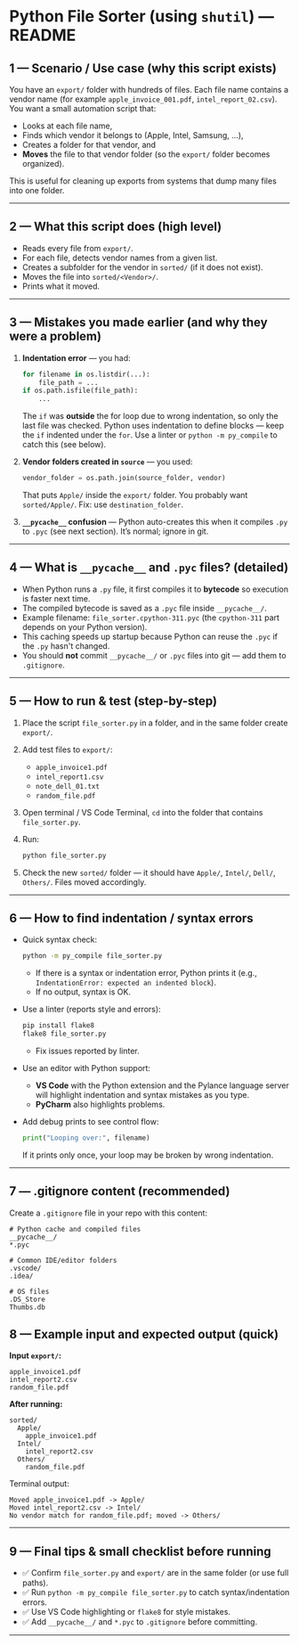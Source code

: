 # Python File Sorter (using `shutil`) — README

## 1 — Scenario / Use case (why this script exists)

You have an `export/` folder with hundreds of files. Each file name contains a vendor name (for example `apple_invoice_001.pdf`, `intel_report_02.csv`). You want a small automation script that:

* Looks at each file name,
* Finds which vendor it belongs to (Apple, Intel, Samsung, ...),
* Creates a folder for that vendor, and
* **Moves** the file to that vendor folder (so the `export/` folder becomes organized).

This is useful for cleaning up exports from systems that dump many files into one folder.

---

## 2 — What this script does (high level)

* Reads every file from `export/`.
* For each file, detects vendor names from a given list.
* Creates a subfolder for the vendor in `sorted/` (if it does not exist).
* Moves the file into `sorted/<Vendor>/`.
* Prints what it moved.

---

## 3 — Mistakes you made earlier (and why they were a problem)

1. **Indentation error** — you had:

   ```python
   for filename in os.listdir(...):
       file_path = ...
   if os.path.isfile(file_path):
       ...
   ```

   The `if` was **outside** the for loop due to wrong indentation, so only the last file was checked. Python uses indentation to define blocks — keep the `if` indented under the `for`. Use a linter or `python -m py_compile` to catch this (see below).

2. **Vendor folders created in `source`** — you used:

   ```python
   vendor_folder = os.path.join(source_folder, vendor)
   ```

   That puts `Apple/` inside the `export/` folder. You probably want `sorted/Apple/`. Fix: use `destination_folder`.


3. **`__pycache__` confusion** — Python auto-creates this when it compiles `.py` to `.pyc` (see next section). It’s normal; ignore in git.

---

## 4 — What is `__pycache__` and `.pyc` files? (detailed)

* When Python runs a `.py` file, it first compiles it to **bytecode** so execution is faster next time.
* The compiled bytecode is saved as a `.pyc` file inside `__pycache__/`.
* Example filename: `file_sorter.cpython-311.pyc` (the `cpython-311` part depends on your Python version).
* This caching speeds up startup because Python can reuse the `.pyc` if the `.py` hasn't changed.
* You should **not** commit `__pycache__/` or `.pyc` files into git — add them to `.gitignore`.

---

## 5 — How to run & test (step-by-step)

1. Place the script `file_sorter.py` in a folder, and in the same folder create `export/`.
2. Add test files to `export/`:

   * `apple_invoice1.pdf`
   * `intel_report1.csv`
   * `note_dell_01.txt`
   * `random_file.pdf`
3. Open terminal / VS Code Terminal, `cd` into the folder that contains `file_sorter.py`.
4. Run:

   ```bash
   python file_sorter.py
   ```
5. Check the new `sorted/` folder — it should have `Apple/`, `Intel/`, `Dell/`, `Others/`. Files moved accordingly.

---

## 6 — How to find indentation / syntax errors

* Quick syntax check:

  ```bash
  python -m py_compile file_sorter.py
  ```

  * If there is a syntax or indentation error, Python prints it (e.g., `IndentationError: expected an indented block`).
  * If no output, syntax is OK.

* Use a linter (reports style and errors):

  ```bash
  pip install flake8
  flake8 file_sorter.py
  ```

  * Fix issues reported by linter.

* Use an editor with Python support:

  * **VS Code** with the Python extension and the Pylance language server will highlight indentation and syntax mistakes as you type.
  * **PyCharm** also highlights problems.

* Add debug prints to see control flow:

  ```python
  print("Looping over:", filename)
  ```

  If it prints only once, your loop may be broken by wrong indentation.

---

## 7 — .gitignore content (recommended)

Create a `.gitignore` file in your repo with this content:

```
# Python cache and compiled files
__pycache__/
*.pyc

# Common IDE/editor folders
.vscode/
.idea/

# OS files
.DS_Store
Thumbs.db
```



## 8 — Example input and expected output (quick)

**Input `export/`:**

```
apple_invoice1.pdf
intel_report2.csv
random_file.pdf
```

**After running:**

```
sorted/
  Apple/
    apple_invoice1.pdf
  Intel/
    intel_report2.csv
  Others/
    random_file.pdf
```

Terminal output:

```
Moved apple_invoice1.pdf -> Apple/
Moved intel_report2.csv -> Intel/
No vendor match for random_file.pdf; moved -> Others/
```

---

## 9 — Final tips & small checklist before running

* ✅ Confirm `file_sorter.py` and `export/` are in the same folder (or use full paths).
* ✅ Run `python -m py_compile file_sorter.py` to catch syntax/indentation errors.
* ✅ Use VS Code highlighting or `flake8` for style mistakes.
* ✅ Add `__pycache__/` and `*.pyc` to `.gitignore` before committing.

---
